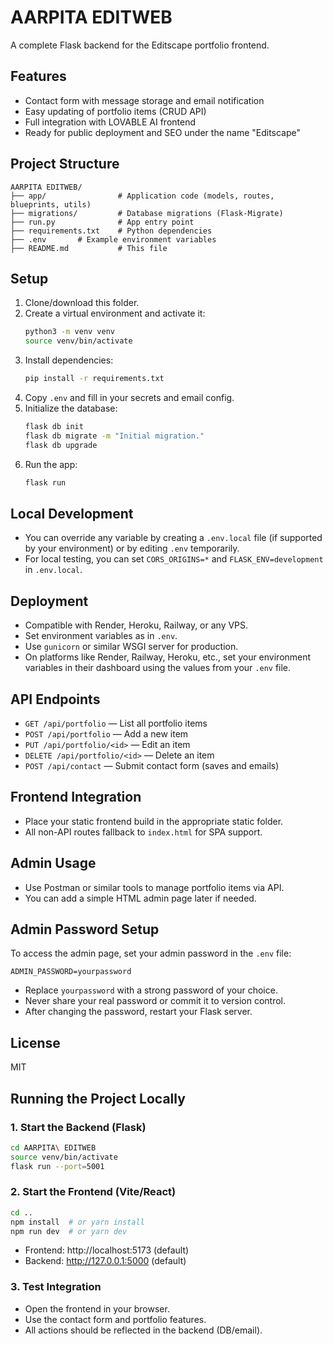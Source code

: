 # AARPITA EDITWEB

A complete Flask backend for the Editscape portfolio frontend.

## Features
- Contact form with message storage and email notification
- Easy updating of portfolio items (CRUD API)
- Full integration with LOVABLE AI frontend
- Ready for public deployment and SEO under the name "Editscape"

## Project Structure
```
AARPITA EDITWEB/
├── app/                # Application code (models, routes, blueprints, utils)
├── migrations/         # Database migrations (Flask-Migrate)
├── run.py              # App entry point
├── requirements.txt    # Python dependencies
├── .env       # Example environment variables
├── README.md           # This file
```

## Setup
1. Clone/download this folder.
2. Create a virtual environment and activate it:
   ```bash
   python3 -m venv venv
   source venv/bin/activate
   ```
3. Install dependencies:
   ```bash
   pip install -r requirements.txt
   ```
4. Copy `.env` and fill in your secrets and email config.
5. Initialize the database:
   ```bash
   flask db init
   flask db migrate -m "Initial migration."
   flask db upgrade
   ```
6. Run the app:
   ```bash
   flask run
   ```

## Local Development
- You can override any variable by creating a `.env.local` file (if supported by your environment) or by editing `.env` temporarily.
- For local testing, you can set `CORS_ORIGINS=*` and `FLASK_ENV=development` in `.env.local`.

## Deployment
- Compatible with Render, Heroku, Railway, or any VPS.
- Set environment variables as in `.env`.
- Use `gunicorn` or similar WSGI server for production.
- On platforms like Render, Railway, Heroku, etc., set your environment variables in their dashboard using the values from your `.env` file.

## API Endpoints
- `GET /api/portfolio` — List all portfolio items
- `POST /api/portfolio` — Add a new item
- `PUT /api/portfolio/<id>` — Edit an item
- `DELETE /api/portfolio/<id>` — Delete an item
- `POST /api/contact` — Submit contact form (saves and emails)

## Frontend Integration
- Place your static frontend build in the appropriate static folder.
- All non-API routes fallback to `index.html` for SPA support.

## Admin Usage
- Use Postman or similar tools to manage portfolio items via API.
- You can add a simple HTML admin page later if needed.

## Admin Password Setup
To access the admin page, set your admin password in the `.env` file:

```
ADMIN_PASSWORD=yourpassword
```

- Replace `yourpassword` with a strong password of your choice.
- Never share your real password or commit it to version control.
- After changing the password, restart your Flask server.

## License
MIT

## Running the Project Locally

### 1. Start the Backend (Flask)
```sh
cd AARPITA\ EDITWEB
source venv/bin/activate
flask run --port=5001
```

### 2. Start the Frontend (Vite/React)
```sh
cd ..
npm install  # or yarn install
npm run dev  # or yarn dev
```

- Frontend: http://localhost:5173 (default)
- Backend: http://127.0.0.1:5000 (default)

### 3. Test Integration
- Open the frontend in your browser.
- Use the contact form and portfolio features.
- All actions should be reflected in the backend (DB/email).
